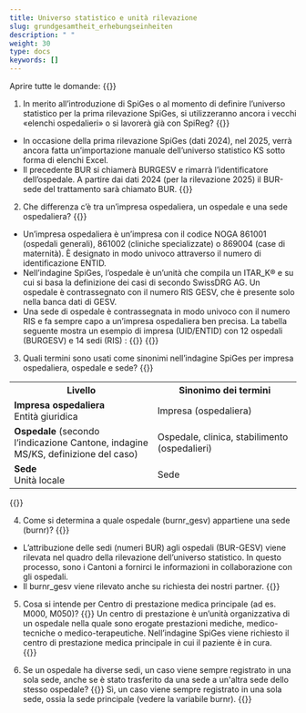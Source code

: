 ```yaml
---
title: Universo statistico e unità rilevazione
slug: grundgesamtheit_erhebungseinheiten
description: " "
weight: 30
type: docs
keywords: []
---
```


Aprire tutte le domande: {{<collapsibleGroupCommand groupId="GGH">}}

1.	In merito all’introduzione di SpiGes o al momento di definire l’universo statistico per la prima rilevazione SpiGes, si utilizzeranno ancora i vecchi «elenchi ospedalieri» o si lavorerà già con SpiReg?
{{<collapsibleBlock groupId="GGH">}}
- In occasione della prima rilevazione SpiGes (dati 2024), nel 2025, verrà ancora fatta un’importazione manuale dell’universo statistico KS  sotto forma di elenchi Excel.
- Il precedente BUR  si chiamerà BURGESV  e rimarrà l’identificatore dell’ospedale. A partire dai dati 2024 (per la rilevazione 2025) il BUR-sede del trattamento sarà chiamato BUR. 
{{</collapsibleBlock>}}

2. Che differenza c’è tra un’impresa ospedaliera, un ospedale e una sede ospedaliera?
{{<collapsibleBlock groupId="GGH">}}
- Un’impresa ospedaliera è un’impresa con il codice NOGA 861001 (ospedali generali), 861002 (cliniche specializzate) o 869004 (case di maternità). È designato in modo univoco attraverso il numero di identificazione ENTID. 
- Nell’indagine SpiGes, l’ospedale è un’unità che compila un ITAR_K® e su cui si basa la definizione dei casi di secondo SwissDRG AG. Un ospedale è contrassegnato con il numero RIS GESV, che è presente solo nella banca dati di GESV.
- Una sede di ospedale è contrassegnata in modo univoco con il numero RIS e fa sempre capo a un’impresa ospedaliera ben precisa. 
La tabella seguente mostra un esempio di impresa (UID/ENTID)  con 12 ospedali (BURGESV)  e 14 sedi (RIS) :
{{<insertImage image="tableauFAQ1_it.png"  class="max-w-90">}}
{{</collapsibleBlock>}}

3. Quali termini sono usati come sinonimi nell’indagine SpiGes per impresa ospedaliera, ospedale e sede?
{{<collapsibleBlock groupId="GGH">}}
<table class="w-100">
  <tr>
    <th style="width:50%"> Livello </div></th>
    <th> Sinonimo dei termini </th>
  </tr>
  <tr>
    <td> <b> Impresa ospedaliera </b> <br /> 
    Entità giuridica
 	</td>
    <td> Impresa (ospedaliera) </td>
  </tr>
  <tr>
    <td> <b> Ospedale </b> (secondo l’indicazione Cantone, indagine MS/KS, definizione del caso) </td>
    <td> Ospedale, clinica, stabilimento (ospedalieri) </td>
  </tr>
  <tr>
    <td> <b> Sede </b> <br /> 
    Unità locale
	</td>
    <td> Sede </td>
  </tr>
</table>
{{</collapsibleBlock>}}

4. Come si determina a quale ospedale (burnr_gesv) appartiene una sede (burnr)? 
{{<collapsibleBlock groupId="GGH">}}
- L’attribuzione delle sedi (numeri BUR) agli ospedali (BUR-GESV) viene rilevata nel quadro della rilevazione dell’universo statistico. In questo processo, sono i Cantoni a fornirci le informazioni in collaborazione con gli ospedali.
- Il burnr_gesv viene rilevato anche su richiesta dei nostri partner.
{{</collapsibleBlock>}}

5. Cosa si intende per Centro di prestazione medica principale (ad es. M000, M050)?
{{<collapsibleBlock groupId="GGH">}}
Un centro di prestazione è un’unità organizzativa di un ospedale nella quale sono erogate prestazioni mediche, medico-tecniche o medico-terapeutiche. Nell’indagine SpiGes viene richiesto il centro di prestazione medica principale in cui il paziente è in cura.  
{{</collapsibleBlock>}}

6. Se un ospedale ha diverse sedi, un caso viene sempre registrato in una sola sede, anche se è stato trasferito da una sede a un'altra sede dello stesso ospedale?
{{<collapsibleBlock groupId="GGH">}}
Sì, un caso viene sempre registrato in una sola sede, ossia la sede principale (vedere la variabile burnr).
{{</collapsibleBlock>}}